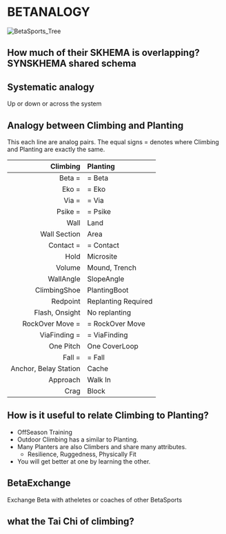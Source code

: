 # BETANALOGY

![BetaSports_Tree](/Beta/BetaSports_Tree.png)

## How much of their SKHEMA is overlapping? SYNSKHEMA shared schema

## Systematic analogy

Up or down or across the system

## Analogy between Climbing and Planting

This each line are analog pairs. The equal signs = denotes where Climbing and Planting are exactly the same.

|                         **Climbing** | **Planting**                      |
| -----------------------------------: | :-------------------------------- |
|                  <beta>Beta</beta> = | = <beta>Beta</beta>               |
|                     <eko>Eko</eko> = | = <eko>Eko</eko>                  |
|                     <via>Via</via> = | = <via>Via</via>                  |
|               <psike>Psike</psike> = | = <psike>Psike</psike>            |
|                      <eko>Wall</eko> | <eko>Land</eko>                   |
|              <eko>Wall Section</eko> | <eko>Area</eko>                   |
|          <via>Contact</via> = | = <via>Contact</via>       |
|                      <via>Hold</via> | <via>Microsite</via>              |
|                    <eko>Volume</eko> | <eko>Mound, Trench</eko>          |
|                 <eko>WallAngle</eko> | <eko>SlopeAngle</eko>             |
|            <move>ClimbingShoe</move> | <move>PlantingBoot</move>         |
|                <beta>Redpoint</beta> | <beta>Replanting Required </beta> |
|          <beta>Flash, Onsight</beta> | <beta>No replanting </beta>       |
|         <move>RockOver Move</move> = | = <move>RockOver Move</move>      |
|              <via>ViaFinding</via> = | = <via>ViaFinding</via>           |
|                <via>One Pitch</via>  | <via>One CoverLoop </via>         |
|                  <move>Fall</move> = | = <move>Fall</move>               |
| <via>Anchor, Belay Station</via>     | <via>Cache</via>                  |
|              <via>Approach</via>     | <via>Walk In</via>                |
|                     <eko>Crag</eko>  | <eko>Block</eko>                  |

## How is it useful to relate Climbing to Planting?

- OffSeason Training
- Outdoor Climbing has a similar to Planting.
- Many Planters are also Climbers and share many attributes.
    - Resilience, Ruggedness, Physically Fit
- You will get better at one by learning the other.

## BetaExchange

Exchange Beta with atheletes or coaches of other BetaSports

## what the Tai Chi of climbing?
